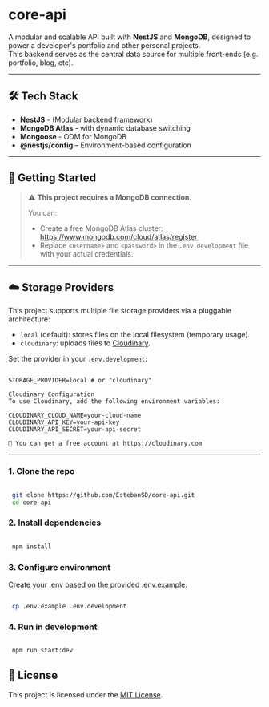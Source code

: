 # core-api

A modular and scalable API built with **NestJS** and **MongoDB**, designed to power a developer's portfolio and other personal projects.  
This backend serves as the central data source for multiple front-ends (e.g. portfolio, blog, etc).

---

## 🛠️ Tech Stack

- **NestJS** - (Modular backend framework)
- **MongoDB Atlas** - with dynamic database switching
- **Mongoose** - ODM for MongoDB
- **@nestjs/config** – Environment-based configuration

---

## 🚀 Getting Started

> ⚠️ **This project requires a MongoDB connection.**
>
> You can:
>
> - Create a free MongoDB Atlas cluster: https://www.mongodb.com/cloud/atlas/register
> - Replace `<username>` and `<password>` in the `.env.development` file with your actual credentials.

---

## ☁️ Storage Providers

This project supports multiple file storage providers via a pluggable architecture:

- `local` (default): stores files on the local filesystem (temporary usage).
- `cloudinary`: uploads files to [Cloudinary](https://cloudinary.com/).

Set the provider in your `.env.development`:

```env

STORAGE_PROVIDER=local # or "cloudinary"

Cloudinary Configuration
To use Cloudinary, add the following environment variables:

CLOUDINARY_CLOUD_NAME=your-cloud-name
CLOUDINARY_API_KEY=your-api-key
CLOUDINARY_API_SECRET=your-api-secret

📝 You can get a free account at https://cloudinary.com

```

---

### 1. Clone the repo

```bash

 git clone https://github.com/EstebanSD/core-api.git
 cd core-api

```

### 2. Install dependencies

```bash

 npm install

```

### 3. Configure environment

Create your .env based on the provided .env.example:

```bash

 cp .env.example .env.development

```

### 4. Run in development

```bash

 npm run start:dev

```

## 📄 License

This project is licensed under the [MIT License](LICENSE).
